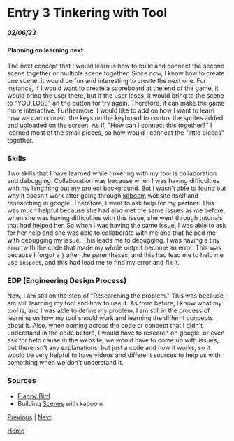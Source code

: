 # Entry 3 Tinkering with Tool
##### 02/06/23


#### Planning on learning next
The next concept that I would learn is how to build and connect the second scene together or multiple scene together. Since now, I know how to create one scene, it would be fun and interesting to create the next one. For instance, if I would want to create a scoreboard at the end of the game, it would bring the user there, but if the user loses, it would bring to the scene to "YOU LOSE" an the button for try again. Therefore, it can make the game more interactive. Furthermore, I would like to add on how I want to learn how we can connect the keys on the keyboard to control the sprites added and uploaded on the screen. As if, "How can I connect this together?" I learned most of the small pieces, so how would I connect the "little pieces" together.

### Skills
Two skills that I have learned while tinkering with my tool is collaboration and debugging. Collaboration was because when I was having difficulties with my lengthing out my project background. But I wasn't able to found out why it doesn't work after going through [kaboom](kaboomjs.com) website itself and researching in google. Therefore, I went to ask help for my partner. This was much helpful because she had also met the same issues as me before, when she was having difficulties with this issue, she went through tutorials that had helped her. So when I was having the same issue, I was able to ask for her help and she was able to collaborate with me and that helped me with debugging my issue. This leads me to debugging. I was having a tiny error with the code that made my whole output become an error. This was because I forgot a `}` after the parentheses, and this had lead me to help me use `inspect`, and this had lead me to find my error and fix it.

### EDP (Engineering Design Process)
Now, I am still on the step of "Researching the problem." This was because I am still learning my tool and how to use it. As from before, I know what my tool is, and I was able to define my problem, I am still in the process of learning on how my tool should work and learning the differnt concepts about it. Also, when coming across the code or concept that I didn't understand in the code before, I would have to research on google, or even ask for help cause in the website, we would have to come up with issues, but there isn't any explanations, but just a code and how it works, so it would be very helpful to have videos and different sources to help us with something when we don't understand it.

### Sources
 * [Flappy Bird](https://www.youtube.com/watch?v=hgReGsh5xVU)
 * Building [Scenes](https://kaboomjs.com/play?demo=scenes) with kaboom
 
[Previous](entry02.md) | [Next](entry04.md)

[Home](../README.md)